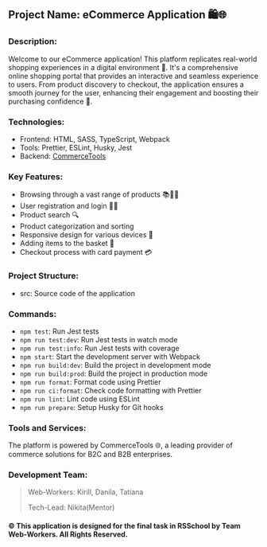 ## Project Name: eCommerce Application 🛍️🌐

### Description:
Welcome to our eCommerce application! This platform replicates real-world shopping experiences in a digital environment 🏪. It's a comprehensive online shopping portal that provides an interactive and seamless experience to users. From product discovery to checkout, the application ensures a smooth journey for the user, enhancing their engagement and boosting their purchasing confidence 🚀.

### Technologies:
- Frontend: HTML, SASS, TypeScript, Webpack
- Tools: Prettier, ESLint, Husky, Jest
- Backend: [CommerceTools](https://commercetools.com/)

### Key Features:
- Browsing through a vast range of products 📚👗👟
- User registration and login 📝🔐
- Product search 🔍
- Product categorization and sorting
- Responsive design for various devices 📲
- Adding items to the basket 🛒
- Checkout process with card payment 💳

### Project Structure:
- src: Source code of the application

### Commands:
- `npm test`: Run Jest tests
- `npm run test:dev`: Run Jest tests in watch mode
- `npm run test:info`: Run Jest tests with coverage
- `npm start`: Start the development server with Webpack
- `npm run build:dev`: Build the project in development mode
- `npm run build:prod`: Build the project in production mode
- `npm run format`: Format code using Prettier
- `npm run ci:format`: Check code formatting with Prettier
- `npm run lint`: Lint code using ESLint
- `npm run prepare`: Setup Husky for Git hooks

### Tools and Services:
The platform is powered by CommerceTools 🌐, a leading provider of commerce solutions for B2C and B2B enterprises.

### Development Team:
> Web-Workers: Kirill, Danila, Tatiana
> 
> Tech-Lead: Nikita(Mentor)

#### © This application is designed for the final task in RSSchool by Team Web-Workers. All Rights Reserved.

